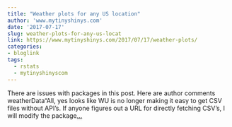 ```yaml
---
title: "Weather plots for any US location"
author: 'www.mytinyshinys.com'
date: '2017-07-17'
slug: weather-plots-for-any-us-locat
link: https://www.mytinyshinys.com/2017/07/17/weather-plots/
categories:
- bloglink
tags:
  - rstats
  - mytinyshinyscom
---
```


There are issues with packages in this post. Here are author comments weatherData“All, yes looks like WU is no longer making it easy to get CSV files without API’s. If anyone figures out a URL for directly fetching CSV’s, I will modify the package[... <i class="fas fa-external-link-alt"></i>](https://www.mytinyshinys.com/2017/07/17/weather-plots/)

